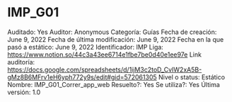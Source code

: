 # IMP_G01

Auditado: Yes
Auditor: Anonymous
Categoría: Guías
Fecha de creación: June 9, 2022
Fecha de última modificación: June 9, 2022
Fecha en la que pasó a estático: June 9, 2022
Identificador: IMP
Liga: https://www.notion.so/44c3a43ee6714e1fbe7be0d40e1ee97e
Link auditoría: https://docs.google.com/spreadsheets/d/1ijM3c2toD_CvIW2xA5B-gMz8B6MFrv1eH6yph772y9s/edit#gid=572061305
Nivel o status: Estático
Nombre: IMP_G01_Correr_app_web
Resuelto?: Yes
Se utiliza?: Yes
Última versión: 1.0